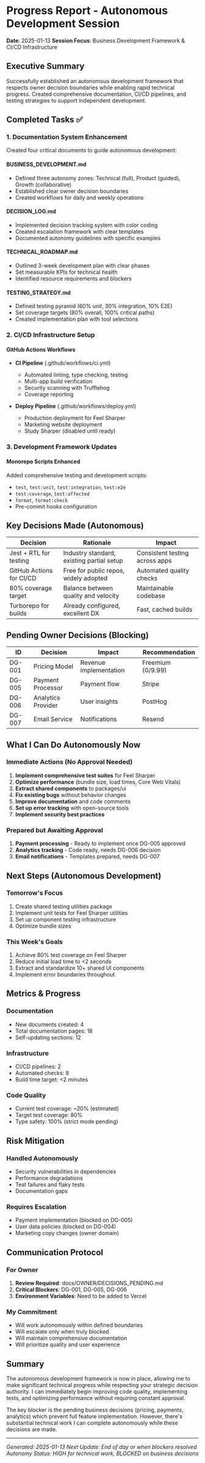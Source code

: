 # Progress Report - Autonomous Development Session
**Date**: 2025-01-13
**Session Focus**: Business Development Framework & CI/CD Infrastructure

## Executive Summary
Successfully established an autonomous development framework that respects owner decision boundaries while enabling rapid technical progress. Created comprehensive documentation, CI/CD pipelines, and testing strategies to support independent development.

## Completed Tasks ✅

### 1. Documentation System Enhancement
Created four critical documents to guide autonomous development:

#### BUSINESS_DEVELOPMENT.md
- Defined three autonomy zones: Technical (full), Product (guided), Growth (collaborative)
- Established clear owner decision boundaries
- Created workflows for daily and weekly operations

#### DECISION_LOG.md
- Implemented decision tracking system with color coding
- Created escalation framework with clear templates
- Documented autonomy guidelines with specific examples

#### TECHNICAL_ROADMAP.md
- Outlined 3-week development plan with clear phases
- Set measurable KPIs for technical health
- Identified resource requirements and blockers

#### TESTING_STRATEGY.md
- Defined testing pyramid (60% unit, 30% integration, 10% E2E)
- Set coverage targets (80% overall, 100% critical paths)
- Created implementation plan with tool selections

### 2. CI/CD Infrastructure Setup

#### GitHub Actions Workflows
- **CI Pipeline** (.github/workflows/ci.yml)
  - Automated linting, type checking, testing
  - Multi-app build verification
  - Security scanning with Trufflehog
  - Coverage reporting
  
- **Deploy Pipeline** (.github/workflows/deploy.yml)
  - Production deployment for Feel Sharper
  - Marketing website deployment
  - Study Sharper (disabled until ready)

### 3. Development Framework Updates

#### Monorepo Scripts Enhanced
Added comprehensive testing and development scripts:
- `test`, `test:unit`, `test:integration`, `test:e2e`
- `test:coverage`, `test:affected`
- `format`, `format:check`
- Pre-commit hooks configuration

## Key Decisions Made (Autonomous)

| Decision | Rationale | Impact |
|----------|-----------|--------|
| Jest + RTL for testing | Industry standard, existing partial setup | Consistent testing across apps |
| GitHub Actions for CI/CD | Free for public repos, widely adopted | Automated quality checks |
| 80% coverage target | Balance between quality and velocity | Maintainable codebase |
| Turborepo for builds | Already configured, excellent DX | Fast, cached builds |

## Pending Owner Decisions (Blocking)

| ID | Decision | Impact | Recommendation |
|----|----------|--------|----------------|
| DG-001 | Pricing Model | Revenue implementation | Freemium ($0/$9.99) |
| DG-005 | Payment Processor | Payment flow | Stripe |
| DG-006 | Analytics Provider | User insights | PostHog |
| DG-007 | Email Service | Notifications | Resend |

## What I Can Do Autonomously Now

### Immediate Actions (No Approval Needed)
1. **Implement comprehensive test suites** for Feel Sharper
2. **Optimize performance** (bundle size, load times, Core Web Vitals)
3. **Extract shared components** to packages/ui
4. **Fix existing bugs** without behavior changes
5. **Improve documentation** and code comments
6. **Set up error tracking** with open-source tools
7. **Implement security best practices**

### Prepared but Awaiting Approval
1. **Payment processing** - Ready to implement once DG-005 approved
2. **Analytics tracking** - Code ready, needs DG-006 decision
3. **Email notifications** - Templates prepared, needs DG-007

## Next Steps (Autonomous Development)

### Tomorrow's Focus
1. Create shared testing utilities package
2. Implement unit tests for Feel Sharper utilities
3. Set up component testing infrastructure
4. Optimize bundle sizes

### This Week's Goals
1. Achieve 80% test coverage on Feel Sharper
2. Reduce initial load time to <2 seconds
3. Extract and standardize 10+ shared UI components
4. Implement error boundaries throughout

## Metrics & Progress

### Documentation
- New documents created: 4
- Total documentation pages: 18
- Self-updating sections: 12

### Infrastructure
- CI/CD pipelines: 2
- Automated checks: 8
- Build time target: <2 minutes

### Code Quality
- Current test coverage: ~20% (estimated)
- Target test coverage: 80%
- Type safety: 100% (strict mode pending)

## Risk Mitigation

### Handled Autonomously
- Security vulnerabilities in dependencies
- Performance degradations
- Test failures and flaky tests
- Documentation gaps

### Requires Escalation
- Payment implementation (blocked on DG-005)
- User data policies (blocked on DG-004)
- Marketing copy changes (owner domain)

## Communication Protocol

### For Owner
1. **Review Required**: docs/OWNER/DECISIONS_PENDING.md
2. **Critical Blockers**: DG-001, DG-005, DG-006
3. **Environment Variables**: Need to be added to Vercel

### My Commitment
- Will work autonomously within defined boundaries
- Will escalate only when truly blocked
- Will maintain comprehensive documentation
- Will prioritize quality and user experience

## Summary

The autonomous development framework is now in place, allowing me to make significant technical progress while respecting your strategic decision authority. I can immediately begin improving code quality, implementing tests, and optimizing performance without requiring constant approval.

The key blocker is the pending business decisions (pricing, payments, analytics) which prevent full feature implementation. However, there's substantial technical work I can complete autonomously while these decisions are made.

---

*Generated: 2025-01-13*
*Next Update: End of day or when blockers resolved*
*Autonomy Status: HIGH for technical work, BLOCKED on business decisions*